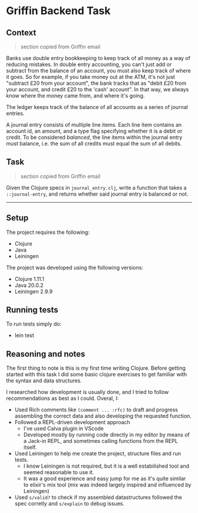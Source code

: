 # Griffin Backend Task

## Context
> section copied from Griffin email

Banks use double entry bookkeeping to keep track of all money as a way of
reducing mistakes. In double entry accounting, you can't just add or subtract
from the balance of an account, you must also keep track of where it goes. So
for example, if you take money out at the ATM, it's not just "subtract £20 from
your account", the bank tracks that as "debit £20 from your account, and credit
£20 to the 'cash' account". In that way, we always know where the money came
from, and where it's going.

The ledger keeps track of the balance of all accounts as a series of journal
entries.

A journal entry consists of multiple line items. Each line item contains an
account id, an amount, and a type flag specifying whether it is a debit or
credit. To be considered _balanced_, the line items within the journal entry
must balance, i.e. the sum of all credits must equal the sum of all debits.

## Task
> section copied from Griffin email

Given the Clojure specs in `journal_entry.clj`, write a function that takes a
`::journal-entry`, and returns whether said journal entry is balanced or not.

-----

## Setup

The project requires the following:
- Clojure
- Java
- Leiningen

The project was developed using the following versions:
- Clojure 1.11.1
- Java 20.0.2
- Leiningen 2.9.9

## Running tests

To run tests simply do:
- lein test

## Reasoning and notes

The first thing to note is this is my first time writing Clojure.
Before getting started with this task I did some basic clojure exercises to get familiar with the syntax
and data structures.

I researched how development is usually done, and I tried to follow recommendations as best as I could.
Overal, I:
- Used Rich comments like `(comment ... :rfc)` to draft and progress assembling the correct data and also developing the requested function.
- Followed a REPL-driven development approach
    - I've used Calva plugin in VScode
    - Developed mostly by running code directly in my editor by means of a Jack-in REPL, and sometimes calling functions from the REPL itself.
- Used Leiningen to help me create the project, structure files and run tests.
    - I know Leiningen is not required, but it is a well estabilished tool and seemed reasonable to use it.
    - It was a good experience and easy jump for me as it's quite similar to elixir's mix tool (mix was indeed largely inspired and influenced by Leiningen)
- Used `s/valid?` to check if my assembled datastructures followed the spec corretly and `s/explain` to debug issues.